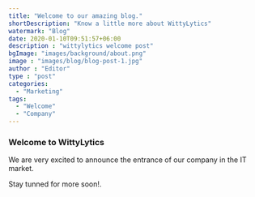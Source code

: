 ```yaml
---
title: "Welcome to our amazing blog."
shortDescription: "Know a little more about WittyLytics"
watermark: "Blog"
date: 2020-01-10T09:51:57+06:00
description : "wittylytics welcome post"
bgImage: "images/background/about.png"
image : "images/blog/blog-post-1.jpg"
author : "Editor"
type : "post"
categories: 
  - "Marketing"
tags:
  - "Welcome"
  - "Company"
---
```


### Welcome to WittyLytics

We are very excited to announce the entrance of our company in the IT market.

Stay tunned for more soon!.